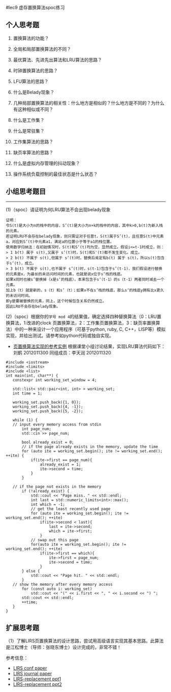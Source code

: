 #lec9 虚存置换算法spoc练习

## 个人思考题
1. 置换算法的功能？

2. 全局和局部置换算法的不同？

3. 最优算法、先进先出算法和LRU算法的思路？

4. 时钟置换算法的思路？

5. LFU算法的思路？

6. 什么是Belady现象？

7. 几种局部置换算法的相关性：什么地方是相似的？什么地方是不同的？为什么有这种相似或不同？

8. 什么是工作集？

9. 什么是常驻集？

10. 工作集算法的思路？

11. 缺页率算法的思路？

12. 什么是虚拟内存管理的抖动现象？

13. 操作系统负载控制的最佳状态是什么状态？

## 小组思考题目

----
(1)（spoc）请证明为何LRU算法不会出现belady现象

```
证明：
令S(t)是大小为n的栈中的内容，S’(t)是大小为n+k的栈中的内容，其中k>0,b(t)为新入栈的元素。
若证明LRU不会存在belady现象，则只需证对于任意t，S(t)属于S’(t)，且任意S(t)中元素a，对应到S‘(t)中元素a1，满足a的位置小于等于a1的栈位置。
使用数学归纳法：在初始情况时，S(t)和S‘(t)均为空，显然成立。假设i<=t-1时成立，则：
> 1 b(t) 属于 s(t),又属于 s‘(t)时，S(t)和S'(t)都不发生变化。成立。
> 2 b(t) 不属于 s(t),但属于 s‘(t)时，替换后肯定有b(t) 属于 s(t)，所以s(t)包含于s‘(t)，成立。
> 3 b(t) 不属于 s(t),也不属于 s’(t)时，s(t-1)包含于s’(t-1)，我们假设进行替换的元素是x，为最长的未访问时间的元素，也就是说x位于s‘栈的栈底。
如果x同时也被s’替换掉（x是s‘的栈底），本来包含于s‘（t-1）的s（t-1）两者同时减去一个元素。
加上b（t）就是新的，s（t）和s’（t）；如果x不在s’栈的栈底，那么s‘的栈底y拥有比x更久的未访问时间。
即y是要被替换的元素，同上，这个时候包含关系仍然成立。
因此LRU不会存在belady现象。
```


(2)（spoc）根据你的`学号 mod 4`的结果值，确定选择四种替换算法（0：LRU置换算法，1:改进的clock 页置换算法，2：工作集页置换算法，3：缺页率置换算法）中的一种来设计一个应用程序（可基于python, ruby, C, C++，LISP等）模拟实现，并给出测试。请参考如python代码或独自实现。
 - [页置换算法实现的参考实例](https://github.com/chyyuu/ucore_lab/blob/master/related_info/lab3/page-replacement-policy.py)
 根据课堂小组讨论结果，实现LRU算法代码如下：
 刘鹤 2012011300
 同组成员：李天润 2012011320
 ```
 #include <iostream>
 #include <limits>
 #include <list>
 int main(int, char**) {
    constexpr int working_set_window = 4;

    std::list< std::pair<int, int> > working_set; 
    int time = 1;
	
    working_set.push_back({1, 0});
    working_set.push_back({4, -1});
    working_set.push_back({5, -2});

    while (1) {
	// input every memory access from stdin
        int page_num;
        std::cin >> page_num;

        bool already_exist = 0;
		// if the page already exists in the memory, update the time
        for (auto ite = working_set.begin(); ite != working_set.end(); ++ite) {
            if(ite->first == page_num){
                already_exist = 1;
                ite->second = time;
            }
        }
	
	// if the page not exists in the memory
        if (!already_exist) {
            std::cout << "Page miss. " << std::endl;
            int last = std::numeric_limits<int>::max();
            int which = -1;
			// get the least recently used page
            for (auto ite = working_set.begin(); ite != working_set.end(); ++ite)
                if(ite->second < last){
                    last = ite->second;
                    which = ite->first;
                }
			// swap out this page
            for(auto ite = working_set.begin(); ite != working_set.end(); ++ite)
                if(ite->first == which){
                    ite->first = page_num;
                    ite->second = time;
                }
        } else {
            std::cout << "Page hit. " << std::endl;
        }
	// show the memory after every memory access
        for (const auto i: working_set)
            std::cout << "(" << i.first << ", " << i.second << ") ";
        std::cout << std::endl;
        ++time;
    }
}

 ```
 
## 扩展思考题
（1）了解LIRS页置换算法的设计思路，尝试用高级语言实现其基本思路。此算法是江松博士（导师：张晓东博士）设计完成的，非常不错！

参考信息：

 - [LIRS conf paper](http://www.ece.eng.wayne.edu/~sjiang/pubs/papers/jiang02_LIRS.pdf)
 - [LIRS journal paper](http://www.ece.eng.wayne.edu/~sjiang/pubs/papers/jiang05_LIRS.pdf)
 - [LIRS-replacement ppt1](http://dragonstar.ict.ac.cn/course_09/XD_Zhang/(6)-LIRS-replacement.pdf)
 - [LIRS-replacement ppt2](http://www.ece.eng.wayne.edu/~sjiang/Projects/LIRS/sig02.ppt)
